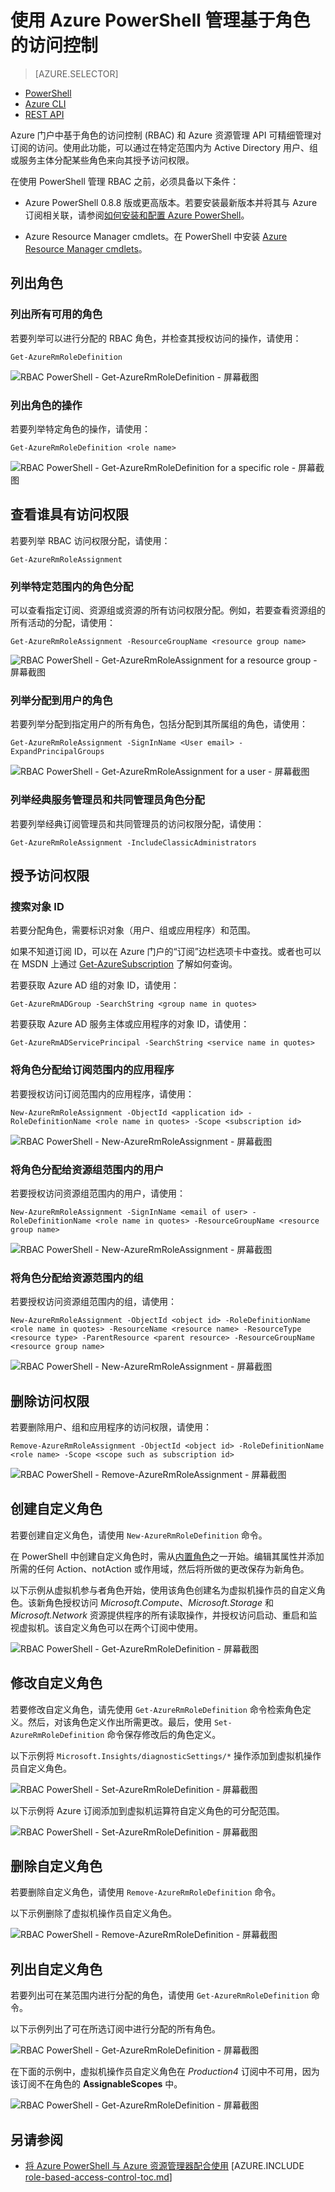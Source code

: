 <properties
	pageTitle="使用 Azure PowerShell 管理基于角色的访问控制 (RBAC) | Azure"
	description="如何使用 Azure PowerShell 管理 RBAC，包括列举角色、分配角色和删除角色分配。"
	services="active-directory"
	documentationCenter=""
	authors="kgremban"
	manager="femila"
	editor=""/>  

<tags
	ms.service="active-directory"
	ms.devlang="na"
	ms.topic="article"
	ms.tgt_pltfrm="na"
	ms.workload="identity"
	ms.date="07/22/2016"
	wacn.date="09/26/2016"
	ms.author="kgremban"/>  


# 使用 Azure PowerShell 管理基于角色的访问控制

> [AZURE.SELECTOR]
- [PowerShell](/documentation/articles/role-based-access-control-manage-access-powershell/)
- [Azure CLI](/documentation/articles/role-based-access-control-manage-access-azure-cli/)
- [REST API](/documentation/articles/role-based-access-control-manage-access-rest/)


Azure 门户中基于角色的访问控制 (RBAC) 和 Azure 资源管理 API 可精细管理对订阅的访问。使用此功能，可以通过在特定范围内为 Active Directory 用户、组或服务主体分配某些角色来向其授予访问权限。

在使用 PowerShell 管理 RBAC 之前，必须具备以下条件：

- Azure PowerShell 0.8.8 版或更高版本。若要安装最新版本并将其与 Azure 订阅相关联，请参阅[如何安装和配置 Azure PowerShell](/documentation/articles/powershell-install-configure/)。

- Azure Resource Manager cmdlets。在 PowerShell 中安装 [Azure Resource Manager cmdlets](https://msdn.microsoft.com/library/mt125356.aspx)。

## 列出角色

### 列出所有可用的角色
若要列举可以进行分配的 RBAC 角色，并检查其授权访问的操作，请使用：

	Get-AzureRmRoleDefinition

![RBAC PowerShell - Get-AzureRmRoleDefinition - 屏幕截图](./media/role-based-access-control-manage-access-powershell/1-get-azure-rm-role-definition1.png)

### 列出角色的操作
若要列举特定角色的操作，请使用：

	Get-AzureRmRoleDefinition <role name>

![RBAC PowerShell - Get-AzureRmRoleDefinition for a specific role - 屏幕截图](./media/role-based-access-control-manage-access-powershell/1-get-azure-rm-role-definition2.png)

## 查看谁具有访问权限
若要列举 RBAC 访问权限分配，请使用：

	Get-AzureRmRoleAssignment

###	列举特定范围内的角色分配
可以查看指定订阅、资源组或资源的所有访问权限分配。例如，若要查看资源组的所有活动的分配，请使用：

	Get-AzureRmRoleAssignment -ResourceGroupName <resource group name>

![RBAC PowerShell - Get-AzureRmRoleAssignment for a resource group - 屏幕截图](./media/role-based-access-control-manage-access-powershell/4-get-azure-rm-role-assignment1.png)

### 列举分配到用户的角色
若要列举分配到指定用户的所有角色，包括分配到其所属组的角色，请使用：

	Get-AzureRmRoleAssignment -SignInName <User email> -ExpandPrincipalGroups

![RBAC PowerShell - Get-AzureRmRoleAssignment for a user - 屏幕截图](./media/role-based-access-control-manage-access-powershell/4-get-azure-rm-role-assignment2.png)

### 列举经典服务管理员和共同管理员角色分配
若要列举经典订阅管理员和共同管理员的访问权限分配，请使用：

	Get-AzureRmRoleAssignment -IncludeClassicAdministrators

## 授予访问权限
### 搜索对象 ID
若要分配角色，需要标识对象（用户、组或应用程序）和范围。

如果不知道订阅 ID，可以在 Azure 门户的“订阅”边栏选项卡中查找。或者也可以在 MSDN 上通过 [Get-AzureSubscription](https://msdn.microsoft.com/library/dn495302.aspx) 了解如何查询。

若要获取 Azure AD 组的对象 ID，请使用：

	Get-AzureRmADGroup -SearchString <group name in quotes>

若要获取 Azure AD 服务主体或应用程序的对象 ID，请使用：

	Get-AzureRmADServicePrincipal -SearchString <service name in quotes>

### 将角色分配给订阅范围内的应用程序
若要授权访问订阅范围内的应用程序，请使用：

	New-AzureRmRoleAssignment -ObjectId <application id> -RoleDefinitionName <role name in quotes> -Scope <subscription id>

![RBAC PowerShell - New-AzureRmRoleAssignment - 屏幕截图](./media/role-based-access-control-manage-access-powershell/2-new-azure-rm-role-assignment2.png)

### 将角色分配给资源组范围内的用户
若要授权访问资源组范围内的用户，请使用：

	New-AzureRmRoleAssignment -SignInName <email of user> -RoleDefinitionName <role name in quotes> -ResourceGroupName <resource group name>

![RBAC PowerShell - New-AzureRmRoleAssignment - 屏幕截图](./media/role-based-access-control-manage-access-powershell/2-new-azure-rm-role-assignment3.png)

### 将角色分配给资源范围内的组
若要授权访问资源组范围内的组，请使用：

    New-AzureRmRoleAssignment -ObjectId <object id> -RoleDefinitionName <role name in quotes> -ResourceName <resource name> -ResourceType <resource type> -ParentResource <parent resource> -ResourceGroupName <resource group name>

![RBAC PowerShell - New-AzureRmRoleAssignment - 屏幕截图](./media/role-based-access-control-manage-access-powershell/2-new-azure-rm-role-assignment4.png)

## 删除访问权限
若要删除用户、组和应用程序的访问权限，请使用：

    Remove-AzureRmRoleAssignment -ObjectId <object id> -RoleDefinitionName <role name> -Scope <scope such as subscription id>

![RBAC PowerShell - Remove-AzureRmRoleAssignment - 屏幕截图](./media/role-based-access-control-manage-access-powershell/3-remove-azure-rm-role-assignment.png)

## 创建自定义角色
若要创建自定义角色，请使用 `New-AzureRmRoleDefinition` 命令。

在 PowerShell 中创建自定义角色时，需从[内置角色](/documentation/articles/role-based-access-built-in-roles/)之一开始。编辑其属性并添加所需的任何 Action、notAction 或作用域，然后将所做的更改保存为新角色。

以下示例从虚拟机参与者角色开始，使用该角色创建名为虚拟机操作员的自定义角色。该新角色授权访问 *Microsoft.Compute*、*Microsoft.Storage* 和 *Microsoft.Network* 资源提供程序的所有读取操作，并授权访问启动、重启和监视虚拟机。该自定义角色可以在两个订阅中使用。

![RBAC PowerShell - Get-AzureRmRoleDefinition - 屏幕截图](./media/role-based-access-control-manage-access-powershell/2-new-azurermroledefinition.png)

## 修改自定义角色
若要修改自定义角色，请先使用 `Get-AzureRmRoleDefinition` 命令检索角色定义。然后，对该角色定义作出所需更改。最后，使用 `Set-AzureRmRoleDefinition` 命令保存修改后的角色定义。

以下示例将 `Microsoft.Insights/diagnosticSettings/*` 操作添加到虚拟机操作员自定义角色。

![RBAC PowerShell - Set-AzureRmRoleDefinition - 屏幕截图](./media/role-based-access-control-manage-access-powershell/3-set-azurermroledefinition-1.png)

以下示例将 Azure 订阅添加到虚拟机运算符自定义角色的可分配范围。

![RBAC PowerShell - Set-AzureRmRoleDefinition - 屏幕截图](./media/role-based-access-control-manage-access-powershell/3-set-azurermroledefinition-2.png)

## 删除自定义角色

若要删除自定义角色，请使用 `Remove-AzureRmRoleDefinition` 命令。

以下示例删除了虚拟机操作员自定义角色。

![RBAC PowerShell - Remove-AzureRmRoleDefinition - 屏幕截图](./media/role-based-access-control-manage-access-powershell/4-remove-azurermroledefinition.png)

## 列出自定义角色
若要列出可在某范围内进行分配的角色，请使用 `Get-AzureRmRoleDefinition` 命令。

以下示例列出了可在所选订阅中进行分配的所有角色。

![RBAC PowerShell - Get-AzureRmRoleDefinition - 屏幕截图](./media/role-based-access-control-manage-access-powershell/5-get-azurermroledefinition-1.png)


在下面的示例中，虚拟机操作员自定义角色在 *Production4* 订阅中不可用，因为该订阅不在角色的 **AssignableScopes** 中。

![RBAC PowerShell - Get-AzureRmRoleDefinition - 屏幕截图](./media/role-based-access-control-manage-access-powershell/5-get-azurermroledefinition2.png)

## 另请参阅
- [将 Azure PowerShell 与 Azure 资源管理器配合使用](/documentation/articles/powershell-azure-resource-manager/) 
[AZURE.INCLUDE [role-based-access-control-toc.md](../../includes/role-based-access-control-toc.md)]

<!---HONumber=Mooncake_0815_2016-->